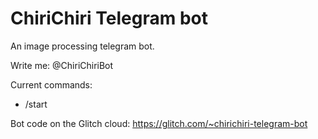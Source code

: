 # ChiriChiri Telegram bot
An image processing telegram bot.

Write me: @ChiriChiriBot

Current commands:
* /start

Bot code on the Glitch cloud: https://glitch.com/~chirichiri-telegram-bot
